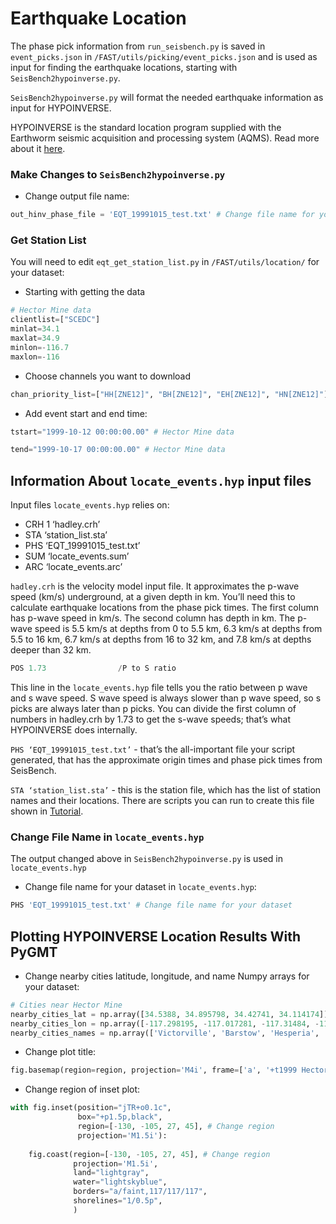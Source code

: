 # Earthquake Location

The phase pick information from `run_seisbench.py` is saved in `event_picks.json` in `/FAST/utils/picking/event_picks.json` and is used as input for finding the earthquake locations, starting with `SeisBench2hypoinverse.py`.  

`SeisBench2hypoinverse.py` will format the needed earthquake information as input for HYPOINVERSE.  

HYPOINVERSE is the standard location program supplied with the Earthworm seismic acquisition and processing system (AQMS). Read more about it [here](https://www.usgs.gov/software/hypoinverse-earthquake-location).  

### Make Changes to `SeisBench2hypoinverse.py`  

* Change output file name:  

```  py linenums="24"
out_hinv_phase_file = 'EQT_19991015_test.txt' # Change file name for your dataset
```  

### Get Station List  

You will need to edit `eqt_get_station_list.py` in `/FAST/utils/location/` for your dataset:  

* Starting with getting the data

```  py linenums="125"
# Hector Mine data
clientlist=["SCEDC"]
minlat=34.1
maxlat=34.9
minlon=-116.7
maxlon=-116
```  

* Choose channels you want to download

```  py linenums="132"
chan_priority_list=["HH[ZNE12]", "BH[ZNE12]", "EH[ZNE12]", "HN[ZNE12]"] # Hector Mine data
```  

* Add event start and end time:

```  py linenums="147"
tstart="1999-10-12 00:00:00.00" # Hector Mine data
```  

```  py linenums="153"
tend="1999-10-17 00:00:00.00" # Hector Mine data
```  
## Information About `locate_events.hyp` input files

Input files `locate_events.hyp` relies on:  

* CRH 1 ‘hadley.crh’  
* STA ‘station_list.sta’  
* PHS ‘EQT_19991015_test.txt’  
* SUM ‘locate_events.sum’  
* ARC ‘locate_events.arc’  

`hadley.crh` is the velocity model input file. It approximates the p-wave speed (km/s) underground, at a given depth in km. You’ll need this to calculate earthquake locations from the phase pick times. The first column has p-wave speed in km/s. The second column has depth in km. The p-wave speed is 5.5 km/s at depths from 0 to 5.5 km, 6.3 km/s at depths from 5.5 to 16 km, 6.7 km/s at depths from 16 to 32 km, and 7.8 km/s at depths deeper than 32 km.

```  py linenums="9"
POS 1.73				/P to S ratio
```  

This line in the `locate_events.hyp` file tells you the ratio between p wave and s wave speed.  S wave speed is always slower than p wave speed, so s picks are always later than p picks.  You can divide the first column of numbers in hadley.crh by 1.73 to get the s-wave speeds; that’s what HYPOINVERSE does internally.

`PHS ‘EQT_19991015_test.txt’` - that’s the all-important file your script generated, that has the approximate origin times and phase pick times from SeisBench.  

`STA ‘station_list.sta’` - this is the station file, which has the list of station names and their locations.  There are scripts you can run to create this file shown in [Tutorial](tutorial.md).  


### Change File Name in `locate_events.hyp`  

The output changed above in `SeisBench2hypoinverse.py` is used in `locate_events.hyp`  

* Change file name for your dataset in `locate_events.hyp`:  

```  py linenums="53"
PHS 'EQT_19991015_test.txt' # Change file name for your dataset
```  

## Plotting HYPOINVERSE Location Results With PyGMT  

* Change nearby cities latitude, longitude, and name Numpy arrays for your dataset:  

``` py linenums="92"
# Cities near Hector Mine
nearby_cities_lat = np.array([34.5388, 34.895798, 34.42741, 34.114174])
nearby_cities_lon = np.array([-117.298195, -117.017281, -117.31484, -116.432236])
nearby_cities_names = np.array(['Victorville', 'Barstow', 'Hesperia', 'Yucca Valley'])
```  

* Change plot title:  

``` py linenums="117"
fig.basemap(region=region, projection='M4i', frame=['a', '+t1999 Hector Mine Foreshock Locations']) #Change title: keep +t, needed at beginning of string
```  

* Change region of inset plot:

``` py linenums="179"
with fig.inset(position="jTR+o0.1c", 
               box="+p1.5p,black", 
               region=[-130, -105, 27, 45], # Change region
               projection='M1.5i'):
    
    fig.coast(region=[-130, -105, 27, 45], # Change region
              projection='M1.5i',
              land="lightgray", 
              water="lightskyblue", 
              borders="a/faint,117/117/117", 
              shorelines="1/0.5p",
              )
```  